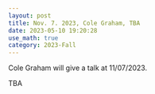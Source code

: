 ```yaml
---
layout: post
title: Nov. 7. 2023, Cole Graham, TBA
date: 2023-05-10 19:20:28 
use_math: true
category: 2023-Fall
---
```

 
Cole Graham will give a talk at 11/07/2023. 

<div>
TBA
</div>
